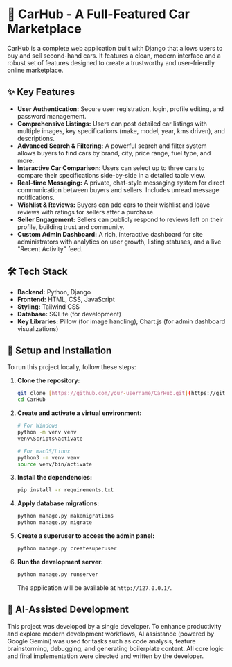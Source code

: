 # 🚗 CarHub - A Full-Featured Car Marketplace

CarHub is a complete web application built with Django that allows users to buy and sell second-hand cars. It features a clean, modern interface and a robust set of features designed to create a trustworthy and user-friendly online marketplace.

## ✨ Key Features

* **User Authentication:** Secure user registration, login, profile editing, and password management.
* **Comprehensive Listings:** Users can post detailed car listings with multiple images, key specifications (make, model, year, kms driven), and descriptions.
* **Advanced Search & Filtering:** A powerful search and filter system allows buyers to find cars by brand, city, price range, fuel type, and more.
* **Interactive Car Comparison:** Users can select up to three cars to compare their specifications side-by-side in a detailed table view.
* **Real-time Messaging:** A private, chat-style messaging system for direct communication between buyers and sellers. Includes unread message notifications.
* **Wishlist & Reviews:** Buyers can add cars to their wishlist and leave reviews with ratings for sellers after a purchase.
* **Seller Engagement:** Sellers can publicly respond to reviews left on their profile, building trust and community.
* **Custom Admin Dashboard:** A rich, interactive dashboard for site administrators with analytics on user growth, listing statuses, and a live "Recent Activity" feed.

## 🛠️ Tech Stack

* **Backend:** Python, Django
* **Frontend:** HTML, CSS, JavaScript
* **Styling:** Tailwind CSS
* **Database:** SQLite (for development)
* **Key Libraries:** Pillow (for image handling), Chart.js (for admin dashboard visualizations)

## 🚀 Setup and Installation

To run this project locally, follow these steps:

1.  **Clone the repository:**
    ```bash
    git clone [https://github.com/your-username/CarHub.git](https://github.com/your-username/CarHub.git)
    cd CarHub
    ```

2.  **Create and activate a virtual environment:**
    ```bash
    # For Windows
    python -m venv venv
    venv\Scripts\activate

    # For macOS/Linux
    python3 -m venv venv
    source venv/bin/activate
    ```

3.  **Install the dependencies:**
    ```bash
    pip install -r requirements.txt
    ```

4.  **Apply database migrations:**
    ```bash
    python manage.py makemigrations
    python manage.py migrate
    ```

5.  **Create a superuser to access the admin panel:**
    ```bash
    python manage.py createsuperuser
    ```

6.  **Run the development server:**
    ```bash
    python manage.py runserver
    ```
    The application will be available at `http://127.0.0.1/`.

## 🤖 AI-Assisted Development

This project was developed by a single developer. To enhance productivity and explore modern development workflows, AI assistance (powered by Google Gemini) was used for tasks such as code analysis, feature brainstorming, debugging, and generating boilerplate content. All core logic and final implementation were directed and written by the developer.
